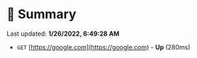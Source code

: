 # 📖 Summary
Last updated: **1/26/2022, 6:49:28 AM**

- `GET` [https://google.com](https://google.com) - **Up** (280ms)
